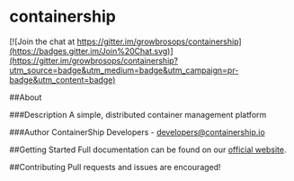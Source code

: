 containership
==============

[![Join the chat at https://gitter.im/growbrosops/containership](https://badges.gitter.im/Join%20Chat.svg)](https://gitter.im/growbrosops/containership?utm_source=badge&utm_medium=badge&utm_campaign=pr-badge&utm_content=badge)

##About

###Description
A simple, distributed container management platform

###Author
ContainerShip Developers - developers@containership.io

##Getting Started
Full documentation can be found on our [official website](http://containership.io/docs).

##Contributing
Pull requests and issues are encouraged!
